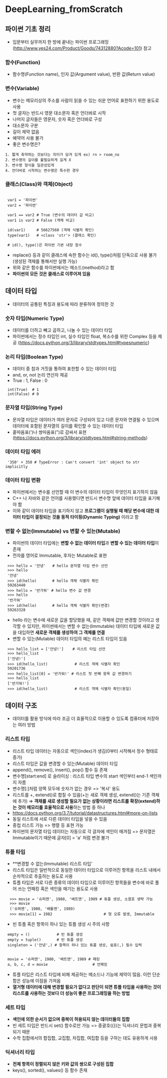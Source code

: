 # DeepLearning_fromScratch

## 파이썬 기초 정리
 - 입문부터 실무까지 한 방에 끝내는 파이썬 프로그래밍(http://www.yes24.com/Product/Goods/74312880?Acode=101) 참고

### 함수(Function)
 - 함수명(Function name), 인자 값(Argument value), 반환 값(Return value)
 
### 변수(Variable)
 - 변수는 메모리상의 주소를 사람이 읽을 수 있는 쉬운 언어로 표한하기 위한 용도로 사용
 - 첫 글자는 반드시 영문 대소문자 혹은 언더바로 시작
 - 나머지 글자들은 영문자, 숫자 혹은 언더바로 구성
 - 대소문자 구분
 - 길이 제약 없음
 - 예약어 사용 불가
 - 좋은 변수명은?
 ```
 1. 짧게 축약하는 것보다는 의미가 담겨 있게 ex) rn > room_no
 2. 변수명의 길이를 불필요하게 길게 X
 3. 변수명 형식을 일관성있게
 4. 언더바로 시작하는 변수명은 특수한 경우
 ```

### 클래스(Class)와 객체(Object)
```python3

 var1 = '파이썬'
 var2 = '파이썬'
 
 var1 == var2 # True (변수의 데이터 값 비교)
 var1 is var2 # False (객체 비교)

 id(var1)     # 56627560 (객체 식별자 확인)
 type(var1)   # <class 'str'> (클래스 확인)
 
 # id(), type()은 파이썬 기본 내장 함수
```
 - replace() 등과 같이 클래스에 속한 함수는 id(), type()처럼 단독으로 사용 불가 (생성된 객체를 통해서만 실행 가능)
 - 위와 같은 함수를 파이썬에서는 메소드(method)라고 함
 - **파이썬의 모든 것은 클래스로 이루어져 있음**
 

## 데이터 타입
 - 데이터의 공통된 특징과 용도에 따라 분류하여 정의한 것


### 숫자 타입(Numeric Type)
 - 데이터를 더하고 빼고 곱하고, 나눌 수 있는 데이터 타입
 - 파이썬에서는 정수 타입인 int, 실수 타입인 float, 복소수를 위한 Complex 등을 제공
 (https://docs.python.org/3/library/stdtypes.html#typesnumeric)
 
 
### 논리 타입(Boolean Type)
 - 데이터 중 참과 거짓을 통하여 표한할 수 있는 데이터 타입
 - and, or, not 논리 연산자 제공
 - True : 1, False : 0

```python3
 int(True)  # 1
 int(False) # 0
```
 
### 문자열 타입(String Type)
 - 문자열 타입은 데이터가 여러 문자로 구성되어 있고 다른 문자와 연결될 수 있으며 데이터에 포함된 문자열의 길이를 확인할 수 있는 데이터 타입
 - 홑따옴표(')나 쌍따옴표(")로 감싸서 표현(https://docs.python.org/3/library/stdtypes.html#string-methods)

### 데이터 타입 에러
```python3
 '350' + 350 # TypeError : Can't convert 'int' object to str implicitly
```

### 데이터 타입 변환
 - 파이썬에서는 변수를 선언할 때 이 변수의 데이터 타입이 무엇인지 표기하지 않음
 - C++ 나 자바와 같은 언어를 사용했다면 반드시 변수명 앞에 데이터 타입을 표기해야 함
 - 이와 같이 데이터 타입을 표기하지 않고 **프로그램이 실행될 때 해당 변수에 대한 데이터 타입이 결정되는 것을 동적 타이핑(Dynamic Typing)** 이라고 함

### 변할 수 없는(Immutable) vs 변할 수 있는(Mutable)
 - 파이썬의 데이터 타입에는 **변할 수 없는 데이터 타입**과 **변할 수 있는 데이터 타입**이 존재
 - 전자를 영어로 Immutable, 후자는 Mutable로 표현

```python3
 >>> hello = '안녕'   # hello 문자열 타입 변수 선언
 >>> hello
 '안녕'
 >>> id(hello)       # hello 객체 식별자 확인
 59263440
 >>> hello = '반가워' # hello 변수 값 변경
 >>> hello
 '반가워'
 >>> id(hello)       # hello 객체 식별자 확인(변경)
 59263328
```
 
 - hello 라는 변수에 새로운 값을 할당했을 때, 같은 객체에 값만 변경할 것이라고 생각할 수 있지만, 파이썬에서는 변할 수 없는(Immutable) 데이터 타입에 새로운 값을 대입하면 **새로운 객체를 생성하여 그 객체를 연결**
 - 변할 수 있는(Mutable) 데이터 타입의 예는 리스트 타입이 있음
 
```python3
 >>> hello_list = ['안녕!']    # 리스트 타입 선언
 >>> hello_list
 ['안녕!']
 >>> id(hello_list)            # 리스트 객체 식별자 확인
 59201736
 >>> hello_list[0] = '반가워!' # 리스트 첫 번째 항목 값 변경하기
 >>> hello_list
 ['반가워!']
 >>> id(hello_list)            # 리스트 객체 식별자 확인(동일)
```

## 데이터 구조
 - 데이터를 활용 방식에 따라 조금 더 효율적으로 이용할 수 있도록 컴퓨터에 저장하는 여러 방법

### 리스트 타입
 - 리스트 타입 데이터는 자동으로 색인(index)가 생김(0부터 시작해서 정수 형태로 증가)
 - 리스트 타입은 값을 변경할 수 있는(Mutable) 데이터 타입
 - append(), remove(), insert(), pop() 함수 등 존재
 - 변수명[start:end] 로 슬라이싱 : 리스트 타입 변수의 start 색인부터 end-1 색인까지 자름
 - 변수명[:]처럼 양쪽 모두에 숫자가 없는 경우 => '복사' 용도
 - 리스트를 +, extend()로 합칠 수 있음(+는 새로 객체 생성, extend()는 기존 객체에 추가) => **객채를 새로 생성할 필요가 없는 상황이라면 리스트를 확장(extend)하는 것이 메모리를 효율적으로 사용**하는 방법 중 하나
 - https://docs.python.org/3.7/tutorial/datastructures.html#more-on-lists
 - 동일 리스트에 서로 다른 데이터 타입을 넣을 수 있음
 - 중첩 리스트 가능 => 행렬 등 표현 가능
 - 파이썬의 문자열 타입 데이터는 자동으로 각 글자에 색인이 매겨짐 => 문자열은 Immutable이기 때문에 글자[0] = 'a' 처럼 변경 불가
 
### 튜플 타입
 - **변경할 수 없는(Immutable) 리스트 타입'
 - 리스트 타입은 일반적으로 동일한 데이터 타입으로 이루어진 항목을 리스트 내에서 순차적으로 추출하는 용도로 사용
 - 튜플 타입은 서로 다른 종류의 데이터 타입으로 이루어진 항목들을 변수에 바로 풀어 쓰는 언패킹 혹은 색인을 매기는 용도로 사용
```python3
  >>> movie = '슈퍼맨', 1980, '배트맨', 1989 # 튜플 생성, 소괄호 생략 가능
  >>> movie
  ('슈퍼맨', 1980, '배틑맨', 1989)
  >>> movie[1] = 1982                       # 형 오류 발생, Immutable
```
 - 빈 튜플 혹은 항목이 하나 있는 튜플 생성 시 주의 사항
```python3
 empty = ()            # 빈 튜플 생성
 empty = tuple()       # 빈 튜플 생성
 singleton = ('안녕',) # 항목이 하나 있는 튜플 생성, 쉼표(,) 필수 입력


 movie = '슈퍼맨', 1980, '배트맨', 1989 # 패킹
 a, b, c, d = movie                    # 언패킹
```
 - 튜플 타입은 리스트 타입에 비해 제공하는 메소드나 기능에 제약이 많음. 이런 단순함은 성능에 이점을 가져옴
 - **열거형 데이터에 대해 변경할 필요가 없다고 판단이 되면 튜플 타입을 사용하는 것이 리스트를 사용하는 것보다 더 성능이 좋은 프로그래밍을 하는 방법**

### 세트 타입
 - **색인에 의한 순서가 없으며 중복이 허용되지 않는 데이터들의 집합**
 - 빈 세트 타입은 반드시 set() 함수로만 가능 => 중괄호({})는 딕셔너리 문법과 중복되기 때문
 - 수학 집합에서의 합집합, 교집합, 차집합, 여집합 등을 구하는 데도 유용하게 사용

### 딕셔너리 타입
 - **전체 항목이 정렬되지 않은 키와 값의 쌍으로 구성된 집합**
 - keys(), sorted(), values() 등 함수 존재





 
 
 
